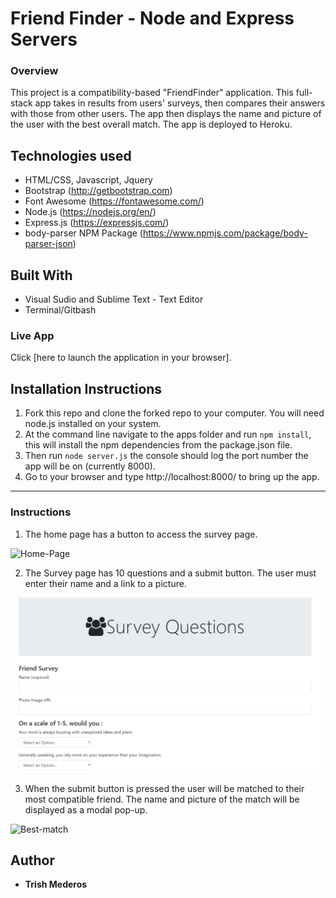 # Friend Finder - Node and Express Servers

### Overview

This project is a compatibility-based "FriendFinder" application. This full-stack app takes in results from users' surveys, then compares their answers with those from other users. The app then displays the name and picture of the user with the best overall match. The app is deployed to Heroku.

## Technologies used
- HTML/CSS, Javascript, Jquery
- Bootstrap (http://getbootstrap.com)
- Font Awesome (https://fontawesome.com/)
- Node.js (https://nodejs.org/en/)
- Express.js (https://expressjs.com/)
- body-parser NPM Package (https://www.npmjs.com/package/body-parser-json)

## Built With

* Visual Sudio and Sublime Text - Text Editor
* Terminal/Gitbash

### Live App
Click [here to launch the application in your browser].

## Installation Instructions

1. Fork this repo and clone the forked repo to your computer. You will need node.js installed on your system.
2. At the command line navigate to the apps folder and run `npm install`, this will install the npm dependencies from the package.json file.
2. Then run `node server.js` the console should log the port number the app will be on (currently 8000).
4. Go to your browser and type http://localhost:8000/ to bring up the app.

---

### Instructions

1. The home page has a button to access the survey page.

![Home-Page](/app/public/assets/images/home-page.png)

2. The Survey page has 10 questions and a submit button. The user must enter
their name and a link to a picture.

![Survey-page](https://github.com/tmederos/FriendFinder/blob/master/app/public/images/survey-page.png)

3. When the submit button is pressed the user will be matched to their most
compatible friend. The name and picture of the match will be displayed as
a modal pop-up.

![Best-match](/app/public/assets/images/best-match.png)

## Author

* **Trish Mederos**
